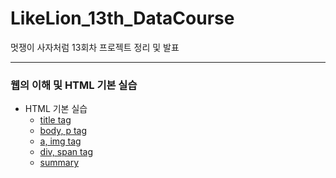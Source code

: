# LikeLion_13th_DataCourse
멋쟁이 사자처럼 13회차 프로젝트 정리 및 발표

***

### 웹의 이해 및 HTML 기본 실습
  * HTML 기본 실습
    * [title tag](https://github.com/KimJinYeon/LikeLion_13th_DataCourse/blob/main/web_html/01_html_title.html)
    * [body, p tag](https://github.com/KimJinYeon/LikeLion_13th_DataCourse/blob/main/web_html/02_html_body.html)
    * [a, img tag](https://github.com/KimJinYeon/LikeLion_13th_DataCourse/blob/main/web_html/03_html_link_img.html)
    * [div, span tag](https://github.com/KimJinYeon/LikeLion_13th_DataCourse/blob/main/web_html/04_html_div_span.html)
    * [summary](https://github.com/KimJinYeon/LikeLion_13th_DataCourse/blob/main/web_html/05_html_summary.html)
